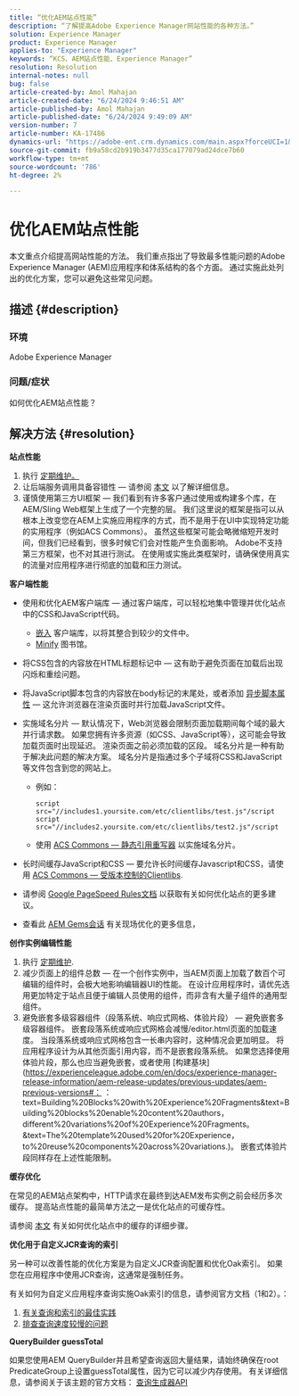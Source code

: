 ```yaml
---
title: “优化AEM站点性能”
description: “了解提高Adobe Experience Manager网站性能的各种方法。”
solution: Experience Manager
product: Experience Manager
applies-to: "Experience Manager"
keywords: “KCS、AEM站点性能、Experience Manager”
resolution: Resolution
internal-notes: null
bug: false
article-created-by: Amol Mahajan
article-created-date: "6/24/2024 9:46:51 AM"
article-published-by: Amol Mahajan
article-published-date: "6/24/2024 9:49:09 AM"
version-number: 7
article-number: KA-17486
dynamics-url: "https://adobe-ent.crm.dynamics.com/main.aspx?forceUCI=1&pagetype=entityrecord&etn=knowledgearticle&id=15a2f1aa-0e32-ef11-840a-6045bd02de5c"
source-git-commit: fb9a58cd2b919b3477d35ca177079ad24dce7b60
workflow-type: tm+mt
source-wordcount: '786'
ht-degree: 2%

---
```


# 优化AEM站点性能


本文重点介绍提高网站性能的方法。 我们重点指出了导致最多性能问题的Adobe Experience Manager (AEM)应用程序和体系结构的各个方面。 通过实施此处列出的优化方案，您可以避免这些常见问题。

## 描述 {#description}


### <b>环境</b>

Adobe Experience Manager

### <b>问题/症状</b>

如何优化AEM站点性能？


## 解决方法 {#resolution}


<b>站点性能</b>

1. 执行 [定期维护。](https://experienceleague.adobe.com/zh-hans/docs/experience-manager-cloud-service/content/operations/maintenance)
2. 让后端服务调用具备容错性 — 请参阅 [本文](https://helpx.adobe.com/experience-manager/kb/backend-web-service-call-blocking-threads-AEM.html) 以了解详细信息。
3. 谨慎使用第三方UI框架 — 我们看到有许多客户通过使用或构建多个库，在AEM/Sling Web框架上生成了一个完整的层。 我们这里说的框架是指可以从根本上改变您在AEM上实施应用程序的方式，而不是用于在UI中实现特定功能的实用程序（例如ACS Commons）。 虽然这些框架可能会略微缩短开发时间，但我们已经看到，很多时候它们会对性能产生负面影响。
Adobe不支持第三方框架，也不对其进行测试。 在使用或实施此类框架时，请确保使用真实的流量对应用程序进行彻底的加载和压力测试。


<b>客户端性能</b>

- 使用和优化AEM客户端库 — 通过客户端库，可以轻松地集中管理并优化站点中的CSS和JavaScript代码。

   - [嵌入](https://experienceleague.adobe.com/zh-hans/docs/experience-manager-release-information/aem-release-updates/previous-updates/aem-previous-versions) 客户端库，以将其整合到较少的文件中。
   - [Minify](https://experienceleague.adobe.com/zh-hans/docs/experience-manager-release-information/aem-release-updates/previous-updates/aem-previous-versions) 图书馆。
- 将CSS包含的内容放在HTML标题标记中 — 这有助于避免页面在加载后出现闪烁和重绘问题。
- 将JavaScript脚本包含的内容放在body标记的末尾处，或者添加 [异步脚本属性](https://github.com/nateyolles/aem-clientlib-async)  — 这允许浏览器在渲染页面时并行加载JavaScript文件。
- 实施域名分片 — 默认情况下，Web浏览器会限制页面加载期间每个域的最大并行请求数。 如果您拥有许多资源（如CSS、JavaScript等），这可能会导致加载页面时出现延迟。 渲染页面之前必须加载的区段。 域名分片是一种有助于解决此问题的解决方案。 域名分片是指通过多个子域将CSS和JavaScript等文件包含到您的网站上。

   - 例如：


     ```
     script src="//includes1.yoursite.com/etc/clientlibs/test.js"/script
     script src="//includes2.yoursite.com/etc/clientlibs/test2.js"/script
     ```


   - 使用 [ACS Commons — 静态引用重写器](https://adobe-consulting-services.github.io/acs-aem-commons/features/utils-and-apis/static-reference-rewriter/index.html) 以实施域名分片。
- 长时间缓存JavaScript和CSS — 要允许长时间缓存Javascript和CSS，请使用 [ACS Commons — 受版本控制的Clientlibs](https://adobe-consulting-services.github.io/acs-aem-commons/features/versioned-clientlibs/index.html).
- 请参阅 [Google PageSpeed Rules文档](https://developers.google.com/speed/docs/insights/rules) 以获取有关如何优化站点的更多建议。
- 查看此 [AEM Gems会话](https://experienceleague.adobe.com/#home) 有关现场优化的更多信息，


<b>创作实例编辑性能</b>

1. 执行 [定期维护](https://experienceleague.adobe.com/zh-hans/docs/experience-manager-cloud-service/content/operations/maintenance).
2. 减少页面上的组件总数 — 在一个创作实例中，当AEM页面上加载了数百个可编辑的组件时，会极大地影响编辑器UI的性能。 在设计应用程序时，请优先选用更加特定于站点且便于编辑人员使用的组件，而非含有大量子组件的通用型组件。
3. 避免嵌套多级容器组件（段落系统、响应式网格、体验片段） — 避免嵌套多级容器组件。 嵌套段落系统或响应式网格会减慢/editor.html页面的加载速度。 当段落系统或响应式网格包含一长串内容时，这种情况会更加明显。 将应用程序设计为从其他页面引用内容，而不是嵌套段落系统。 如果您选择使用体验片段，那么也应当避免嵌套，或者使用 [构建基块](https://experienceleague.adobe.com/en/docs/experience-manager-release-information/aem-release-updates/previous-updates/aem-previous-versions#： ：text=Building%20Blocks%20with%20Experience%20Fragments&amp;text=Building%20blocks%20enable%20content%20authors，different%20variations%20of%20Experience%20Fragments。&amp;text=The%20template%20used%20for%20Experience，to%20reuse%20components%20across%20variations.)。 嵌套式体验片段同样存在上述性能限制。


<b>缓存优化</b>

在常见的AEM站点架构中，HTTP请求在最终到达AEM发布实例之前会经历多次缓存。 提高站点性能的最简单方法之一是优化站点的可缓存性。

请参阅 [本文](https://experienceleague.adobe.com/en/docs/experience-cloud-kcs/kbarticles/ka-17461) 有关如何优化站点中的缓存的详细步骤。

<b>优化用于自定义JCR查询的索引</b>

另一种可以改善性能的优化方案是为自定义JCR查询配置和优化Oak索引。 如果您在应用程序中使用JCR查询，这通常是强制任务。

有关如何为自定义应用程序查询实施Oak索引的信息，请参阅官方文档（1和2）。：

1. [有关查询和索引的最佳实践](https://experienceleague.adobe.com/zh-hans/docs/experience-manager-65/content/implementing/deploying/practices/best-practices-for-queries-and-indexing)
2. [排查查询速度较慢的问题](https://experienceleague.adobe.com/en/docs/experience-manager-65/content/implementing/developing/bestpractices/troubleshooting-slow-queries)


<b>QueryBuilder guessTotal</b>

如果您使用AEM QueryBuilder并且希望查询返回大量结果，请始终确保在root PredicateGroup上设置guessTotal属性，因为它可以减少内存使用。 有关详细信息，请参阅关于该主题的官方文档： [查询生成器API](https://experienceleague.adobe.com/en/docs/experience-manager-65/content/implementing/developing/platform/query-builder/querybuilder-api#using-p-guesstotal-to-return-the-results)
